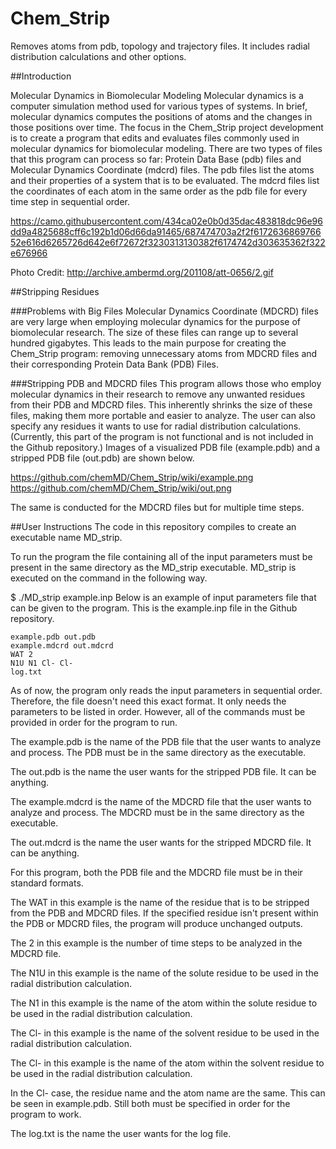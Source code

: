# Chem_Strip
Removes atoms from pdb, topology and trajectory files. It includes radial distribution calculations and other options.

##Introduction

Molecular Dynamics in Biomolecular Modeling
Molecular dynamics is a computer simulation method used for various types of systems. In brief, molecular dynamics computes the positions of atoms and the changes in those positions over time. The focus in the Chem_Strip project development is to create a program that edits and evaluates files commonly used in molecular dynamics for biomolecular modeling. There are two types of files that this program can process so far: Protein Data Base (pdb) files and Molecular Dynamics Coordinate (mdcrd) files. The pdb files list the atoms and their properties of a system that is to be evaluated. The mdcrd files list the coordinates of each atom in the same order as the pdb file for every time step in sequential order.

https://camo.githubusercontent.com/434ca02e0b0d35dac483818dc96e96dd9a4825688cff6c192b1d06d66da91465/687474703a2f2f617263686976652e616d6265726d642e6f72672f3230313130382f6174742d303635362f322e676966

Photo Credit: http://archive.ambermd.org/201108/att-0656/2.gif


##Stripping Residues

###Problems with Big Files
Molecular Dynamics Coordinate (MDCRD) files are very large when employing molecular dynamics for the purpose of biomolecular research. The size of these files can range up to several hundred gigabytes. This leads to the main purpose for creating the Chem_Strip program: removing unnecessary atoms from MDCRD files and their corresponding Protein Data Bank (PDB) Files.

###Stripping PDB and MDCRD files
This program allows those who employ molecular dynamics in their research to remove any unwanted residues from their PDB and MDCRD files. This inherently shrinks the size of these files, making them more portable and easier to analyze. The user can also specify any residues it wants to use for radial distribution calculations.(Currently, this part of the program is not functional and is not included in the Github repository.) Images of a visualized PDB file (example.pdb) and a stripped PDB file (out.pdb) are shown below.

https://github.com/chemMD/Chem_Strip/wiki/example.png
https://github.com/chemMD/Chem_Strip/wiki/out.png

The same is conducted for the MDCRD files but for multiple time steps.


##User Instructions
The code in this repository compiles to create an executable name MD_strip.

To run the program the file containing all of the input parameters must be present in the same directory as the MD_strip executable. MD_strip is executed on the command in the following way.

$ ./MD_strip example.inp
Below is an example of input parameters file that can be given to the program. This is the example.inp file in the Github repository.

```
example.pdb out.pdb
example.mdcrd out.mdcrd
WAT 2
N1U N1 Cl- Cl-
log.txt
```

As of now, the program only reads the input parameters in sequential order. Therefore, the file doesn't need this exact format. It only needs the parameters to be listed in order. However, all of the commands must be provided in order for the program to run.

The example.pdb is the name of the PDB file that the user wants to analyze and process. The PDB must be in the same directory as the executable.

The out.pdb is the name the user wants for the stripped PDB file. It can be anything.

The example.mdcrd is the name of the MDCRD file that the user wants to analyze and process. The MDCRD must be in the same directory as the executable.

The out.mdcrd is the name the user wants for the stripped MDCRD file. It can be anything.

For this program, both the PDB file and the MDCRD file must be in their standard formats.

The WAT in this example is the name of the residue that is to be stripped from the PDB and MDCRD files. If the specified residue isn't present within the PDB or MDCRD files, the program will produce unchanged outputs.

The 2 in this example is the number of time steps to be analyzed in the MDCRD file.

The N1U in this example is the name of the solute residue to be used in the radial distribution calculation.

The N1 in this example is the name of the atom within the solute residue to be used in the radial distribution calculation.

The Cl- in this example is the name of the solvent residue to be used in the radial distribution calculation.

The Cl- in this example is the name of the atom within the solvent residue to be used in the radial distribution calculation.

In the Cl- case, the residue name and the atom name are the same. This can be seen in example.pdb. Still both must be specified in order for the program to work.

The log.txt is the name the user wants for the log file.


